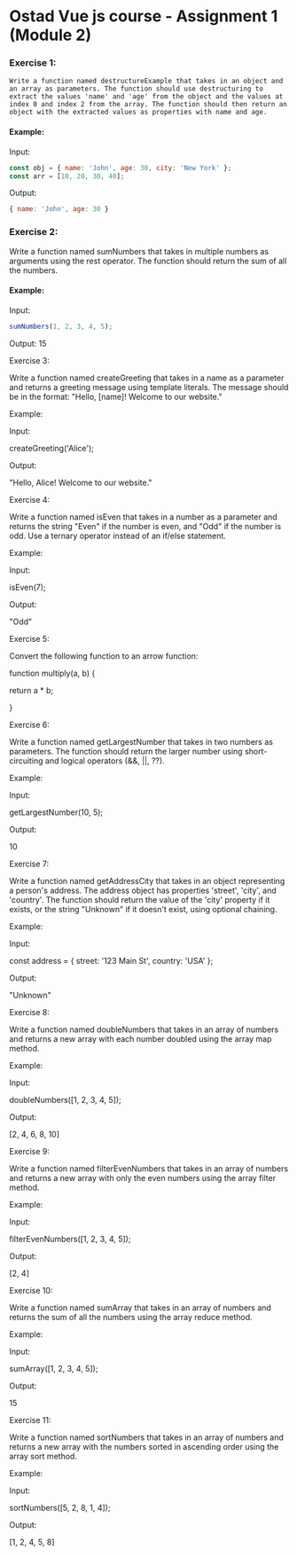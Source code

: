 # Ostad Vue js course - Assignment 1 (Module 2)

### Exercise 1:

`
Write a function named destructureExample that takes in an object and an array as parameters. The function should use destructuring to extract the values 'name' and 'age' from the object and the values at index 0 and index 2 from the array. The function should then return an object with the extracted values as properties with name and age.
`

#### Example:

Input:
```javascript
const obj = { name: 'John', age: 30, city: 'New York' };
const arr = [10, 20, 30, 40];
```

Output:
```javascript
{ name: 'John', age: 30 }
```


### Exercise 2:

Write a function named sumNumbers that takes in multiple numbers as arguments using the rest operator. The function should return the sum of all the numbers.



#### Example:

Input:
```javascript
sumNumbers(1, 2, 3, 4, 5);
```

Output: 15


Exercise 3:


 Write a function named createGreeting that takes in a name as a parameter and returns a greeting message using template literals. The message should be in the format: "Hello, [name]! Welcome to our website."


 


Example:


Input:


createGreeting('Alice');


 


Output:


"Hello, Alice! Welcome to our website."


 


Exercise 4: 


Write a function named isEven that takes in a number as a parameter and returns the string "Even" if the number is even, and "Odd" if the number is odd. Use a ternary operator instead of an if/else statement.


 


Example:


Input:


isEven(7);


 


Output:


"Odd"


 


Exercise 5: 


Convert the following function to an arrow function:


 


function multiply(a, b) {


  return a * b;


}


 


Exercise 6: 


Write a function named getLargestNumber that takes in two numbers as parameters. The function should return the larger number using short-circuiting and logical operators (&&, ||, ??).


 


Example:


Input:


getLargestNumber(10, 5);


 


Output:


10


 


Exercise 7: 


Write a function named getAddressCity that takes in an object representing a person's address. The address object has properties 'street', 'city', and 'country'. The function should return the value of the 'city' property if it exists, or the string "Unknown" if it doesn't exist, using optional chaining.


 


Example:


Input:


const address = { street: '123 Main St', country: 'USA' };


 


Output:


"Unknown"


 


Exercise 8: 


Write a function named doubleNumbers that takes in an array of numbers and returns a new array with each number doubled using the array map method.


 


Example:


Input:


doubleNumbers([1, 2, 3, 4, 5]);


 


Output:


[2, 4, 6, 8, 10]


 


Exercise 9: 


Write a function named filterEvenNumbers that takes in an array of numbers and returns a new array with only the even numbers using the array filter method.


 


Example:


Input:


filterEvenNumbers([1, 2, 3, 4, 5]);


 


Output:


[2, 4]


 


Exercise 10: 


Write a function named sumArray that takes in an array of numbers and returns the sum of all the numbers using the array reduce method.


 


Example:


Input:


sumArray([1, 2, 3, 4, 5]);


 


Output:


15


 


Exercise 11: 


Write a function named sortNumbers that takes in an array of numbers and returns a new array with the numbers sorted in ascending order using the array sort method.


 


Example:


Input:


sortNumbers([5, 2, 8, 1, 4]);


 


Output:


[1, 2, 4, 5, 8]
